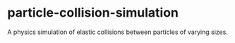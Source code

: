 # particle-collision-simulation
A physics simulation of elastic collisions between particles of varying sizes.
